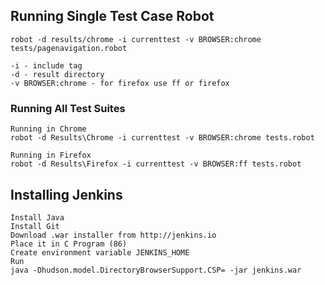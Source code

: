 ## Running Single Test Case Robot
	robot -d results/chrome -i currenttest -v BROWSER:chrome tests/pagenavigation.robot

	-i - include tag
	-d - result directory
	-v BROWSER:chrome - for firefox use ff or firefox

### Running All Test Suites
	Running in Chrome
	robot -d Results\Chrome -i currenttest -v BROWSER:chrome tests.robot

	Running in Firefox
	robot -d Results\Firefox -i currenttest -v BROWSER:ff tests.robot


## Installing Jenkins
	Install Java
	Install Git
	Download .war installer from http://jenkins.io
	Place it in C Program (86)
	Create environment variable JENKINS_HOME
	Run
	java -Dhudson.model.DirectoryBrowserSupport.CSP= -jar jenkins.war
